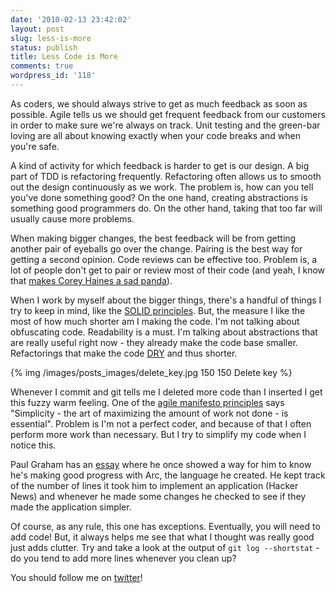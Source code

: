 ```yaml
---
date: '2010-02-13 23:42:02'
layout: post
slug: less-is-more
status: publish
title: Less Code is More
comments: true
wordpress_id: '118'
---
```


As coders, we should always strive to get as much feedback as soon as possible. Agile tells us we should get frequent feedback from our customers in order to make sure we're always on track. Unit testing and the green-bar loving are all about knowing exactly when your code breaks and when you're safe.

A kind of activity for which feedback is harder to get is our design. A big part of TDD is refactoring frequently. Refactoring often allows us to smooth out the design continuously as we work. The problem is, how can you tell you've done something good? On the one hand, creating abstractions is something good programmers do. On the other hand, taking that too far will usually cause more problems.

When making bigger changes, the best feedback will be from getting another pair of eyeballs go over the change. Pairing is the best way for getting a second opinion. Code reviews can be effective too. Problem is, a lot of people don't get to pair or review most of their code (and yeah, I know that [makes Corey Haines a sad panda](http://bit.ly/aSClmK)).

When I work by myself about the bigger things, there's a handful of things I try to keep in mind, like the [SOLID principles](http://bit.ly/bs003B). But, the measure I like the most of how much shorter am I making the code. I'm not talking about obfuscating code. Readability is a must. I'm talking about abstractions that are really useful right now - they already make the code base smaller. Refactorings that make the code [DRY](http://bit.ly/dizkHM) and thus shorter.

{% img /images/posts_images/delete_key.jpg 150 150 Delete key %}

Whenever I commit and git tells me I deleted more code than I inserted I get this fuzzy warm feeling. One of the [agile manifesto principles](http://bit.ly/cPw2Nr) says "Simplicity - the art of maximizing the amount of work not done - is essential". Problem is I'm not a perfect coder, and because of that I often perform more work than necessary. But I try to simplify my code when I notice this.

Paul Graham has an [essay](http://bit.ly/ae8RfK) where he once showed a way for him to know he's making good progress with Arc, the language he created. He kept track of the number of lines it took him to implement an application (Hacker News) and whenever he made some changes he checked to see if they made the application simpler.

Of course, as any rule, this one has exceptions. Eventually, you will need to add code! But, it always helps me see that what I thought was really good just adds clutter. Try and take a look at the output of `git log --shortstat` - do you tend to add more lines whenever you clean up?

You should follow me on [twitter](http://bit.ly/aU2CaB)!
